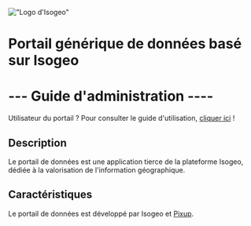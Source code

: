 !["Logo d'Isogeo"](http://www.isogeo.com/images/logo.png)

# Portail générique de données basé sur Isogeo

# --- Guide d'administration ----

Utilisateur du portail ? Pour consulter le guide d'utilisation, [cliquer ici](https://www.gitbook.com/book/isogeo/app-portal-pixup-user/) !

## Description

Le portail de données est une application tierce de la plateforme Isogeo, dédiée à la valorisation de l'information géographique.



## Caractéristiques

Le portail de données est développé par Isogeo et [Pixup](http://www.pixup.com/).

